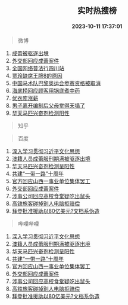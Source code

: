 <div align="center"><h2>实时热搜榜</h2><h4>2023-10-11 17:37:01</h4></div>

> 微博  

1. [成蕾被驱逐出境](https://s.weibo.com/weibo?q=%23%E6%88%90%E8%95%BE%E8%A2%AB%E9%A9%B1%E9%80%90%E5%87%BA%E5%A2%83%23&t=31&band_rank=1&Refer=top)<br />
2. [外交部回应成蕾案件](https://s.weibo.com/weibo?q=%23%E5%A4%96%E4%BA%A4%E9%83%A8%E5%9B%9E%E5%BA%94%E6%88%90%E8%95%BE%E6%A1%88%E4%BB%B6%23&t=31&band_rank=2&Refer=top)<br />
3. [全国网络普法行四川站](https://s.weibo.com/weibo?q=%23%E5%85%A8%E5%9B%BD%E7%BD%91%E7%BB%9C%E6%99%AE%E6%B3%95%E8%A1%8C%E5%9B%9B%E5%B7%9D%E7%AB%99%23&t=31&band_rank=3&Refer=top)<br />
4. [贾玲缺席王牌8的原因](https://s.weibo.com/weibo?q=%23%E8%B4%BE%E7%8E%B2%E7%BC%BA%E5%B8%AD%E7%8E%8B%E7%89%8C8%E7%9A%84%E5%8E%9F%E5%9B%A0%23&t=31&band_rank=4&Refer=top)<br />
5. [中国马术队巴黎奥运会参赛资格被取消](https://s.weibo.com/weibo?q=%23%E4%B8%AD%E5%9B%BD%E9%A9%AC%E6%9C%AF%E9%98%9F%E5%B7%B4%E9%BB%8E%E5%A5%A5%E8%BF%90%E4%BC%9A%E5%8F%82%E8%B5%9B%E8%B5%84%E6%A0%BC%E8%A2%AB%E5%8F%96%E6%B6%88%23&t=31&band_rank=5&Refer=top)<br />
6. [海底捞回应顾客用锅底煮中药](https://s.weibo.com/weibo?q=%23%E6%B5%B7%E5%BA%95%E6%8D%9E%E5%9B%9E%E5%BA%94%E9%A1%BE%E5%AE%A2%E7%94%A8%E9%94%85%E5%BA%95%E7%85%AE%E4%B8%AD%E8%8D%AF%23&t=31&band_rank=6&Refer=top)<br />
7. [优衣库涨薪](https://s.weibo.com/weibo?q=%23%E4%BC%98%E8%A1%A3%E5%BA%93%E6%B6%A8%E8%96%AA%23&t=31&band_rank=7&Refer=top)<br />
8. [男子离开编制后父母觉得天塌了](https://s.weibo.com/weibo?q=%23%E7%94%B7%E5%AD%90%E7%A6%BB%E5%BC%80%E7%BC%96%E5%88%B6%E5%90%8E%E7%88%B6%E6%AF%8D%E8%A7%89%E5%BE%97%E5%A4%A9%E5%A1%8C%E4%BA%86%23&t=31&band_rank=8&Refer=top)<br />
9. [华天马匹兴奋剂检测阳性](https://s.weibo.com/weibo?q=%23%E5%8D%8E%E5%A4%A9%E9%A9%AC%E5%8C%B9%E5%85%B4%E5%A5%8B%E5%89%82%E6%A3%80%E6%B5%8B%E9%98%B3%E6%80%A7%23&t=31&band_rank=9&Refer=top)<br />

> 知乎  


> 百度  

1. [深入学习贯彻习近平文化思想](https://www.baidu.com/s?wd=%E6%B7%B1%E5%85%A5%E5%AD%A6%E4%B9%A0%E8%B4%AF%E5%BD%BB%E4%B9%A0%E8%BF%91%E5%B9%B3%E6%96%87%E5%8C%96%E6%80%9D%E6%83%B3&sa=fyb_news&rsv_dl=fyb_news)<br />
2. [澳籍人员成蕾服刑期满被驱逐出境](https://www.baidu.com/s?wd=%E6%BE%B3%E7%B1%8D%E4%BA%BA%E5%91%98%E6%88%90%E8%95%BE%E6%9C%8D%E5%88%91%E6%9C%9F%E6%BB%A1%E8%A2%AB%E9%A9%B1%E9%80%90%E5%87%BA%E5%A2%83&sa=fyb_news&rsv_dl=fyb_news)<br />
3. [华天马匹兴奋剂检测呈阳性](https://www.baidu.com/s?wd=%E5%8D%8E%E5%A4%A9%E9%A9%AC%E5%8C%B9%E5%85%B4%E5%A5%8B%E5%89%82%E6%A3%80%E6%B5%8B%E5%91%88%E9%98%B3%E6%80%A7&sa=fyb_news&rsv_dl=fyb_news)<br />
4. [共建“一带一路”十周年](https://www.baidu.com/s?wd=%E5%85%B1%E5%BB%BA%E2%80%9C%E4%B8%80%E5%B8%A6%E4%B8%80%E8%B7%AF%E2%80%9D%E5%8D%81%E5%91%A8%E5%B9%B4&sa=fyb_news&rsv_dl=fyb_news)<br />
5. [官方回应山西一事业单位集体罢工](https://www.baidu.com/s?wd=%E5%AE%98%E6%96%B9%E5%9B%9E%E5%BA%94%E5%B1%B1%E8%A5%BF%E4%B8%80%E4%BA%8B%E4%B8%9A%E5%8D%95%E4%BD%8D%E9%9B%86%E4%BD%93%E7%BD%A2%E5%B7%A5&sa=fyb_news&rsv_dl=fyb_news)<br />
6. [外交部回应成蕾案件](https://www.baidu.com/s?wd=%E5%A4%96%E4%BA%A4%E9%83%A8%E5%9B%9E%E5%BA%94%E6%88%90%E8%95%BE%E6%A1%88%E4%BB%B6&sa=fyb_news&rsv_dl=fyb_news)<br />
7. [涉事公司回应高校食堂疑吃出鼠头](https://www.baidu.com/s?wd=%E6%B6%89%E4%BA%8B%E5%85%AC%E5%8F%B8%E5%9B%9E%E5%BA%94%E9%AB%98%E6%A0%A1%E9%A3%9F%E5%A0%82%E7%96%91%E5%90%83%E5%87%BA%E9%BC%A0%E5%A4%B4&sa=fyb_news&rsv_dl=fyb_news)<br />
8. [高铁旅客碰掉别人电脑拒赔偿](https://www.baidu.com/s?wd=%E9%AB%98%E9%93%81%E6%97%85%E5%AE%A2%E7%A2%B0%E6%8E%89%E5%88%AB%E4%BA%BA%E7%94%B5%E8%84%91%E6%8B%92%E8%B5%94%E5%81%BF&sa=fyb_news&rsv_dl=fyb_news)<br />
9. [拜登批准援助以80亿美元?文档系伪造](https://www.baidu.com/s?wd=%E6%8B%9C%E7%99%BB%E6%89%B9%E5%87%86%E6%8F%B4%E5%8A%A9%E4%BB%A580%E4%BA%BF%E7%BE%8E%E5%85%83%3F%E6%96%87%E6%A1%A3%E7%B3%BB%E4%BC%AA%E9%80%A0&sa=fyb_news&rsv_dl=fyb_news)<br />

> 哔哩哔哩  

1. [深入学习贯彻习近平文化思想](https://www.baidu.com/s?wd=%E6%B7%B1%E5%85%A5%E5%AD%A6%E4%B9%A0%E8%B4%AF%E5%BD%BB%E4%B9%A0%E8%BF%91%E5%B9%B3%E6%96%87%E5%8C%96%E6%80%9D%E6%83%B3&sa=fyb_news&rsv_dl=fyb_news)<br />
2. [澳籍人员成蕾服刑期满被驱逐出境](https://www.baidu.com/s?wd=%E6%BE%B3%E7%B1%8D%E4%BA%BA%E5%91%98%E6%88%90%E8%95%BE%E6%9C%8D%E5%88%91%E6%9C%9F%E6%BB%A1%E8%A2%AB%E9%A9%B1%E9%80%90%E5%87%BA%E5%A2%83&sa=fyb_news&rsv_dl=fyb_news)<br />
3. [华天马匹兴奋剂检测呈阳性](https://www.baidu.com/s?wd=%E5%8D%8E%E5%A4%A9%E9%A9%AC%E5%8C%B9%E5%85%B4%E5%A5%8B%E5%89%82%E6%A3%80%E6%B5%8B%E5%91%88%E9%98%B3%E6%80%A7&sa=fyb_news&rsv_dl=fyb_news)<br />
4. [共建“一带一路”十周年](https://www.baidu.com/s?wd=%E5%85%B1%E5%BB%BA%E2%80%9C%E4%B8%80%E5%B8%A6%E4%B8%80%E8%B7%AF%E2%80%9D%E5%8D%81%E5%91%A8%E5%B9%B4&sa=fyb_news&rsv_dl=fyb_news)<br />
5. [官方回应山西一事业单位集体罢工](https://www.baidu.com/s?wd=%E5%AE%98%E6%96%B9%E5%9B%9E%E5%BA%94%E5%B1%B1%E8%A5%BF%E4%B8%80%E4%BA%8B%E4%B8%9A%E5%8D%95%E4%BD%8D%E9%9B%86%E4%BD%93%E7%BD%A2%E5%B7%A5&sa=fyb_news&rsv_dl=fyb_news)<br />
6. [外交部回应成蕾案件](https://www.baidu.com/s?wd=%E5%A4%96%E4%BA%A4%E9%83%A8%E5%9B%9E%E5%BA%94%E6%88%90%E8%95%BE%E6%A1%88%E4%BB%B6&sa=fyb_news&rsv_dl=fyb_news)<br />
7. [涉事公司回应高校食堂疑吃出鼠头](https://www.baidu.com/s?wd=%E6%B6%89%E4%BA%8B%E5%85%AC%E5%8F%B8%E5%9B%9E%E5%BA%94%E9%AB%98%E6%A0%A1%E9%A3%9F%E5%A0%82%E7%96%91%E5%90%83%E5%87%BA%E9%BC%A0%E5%A4%B4&sa=fyb_news&rsv_dl=fyb_news)<br />
8. [高铁旅客碰掉别人电脑拒赔偿](https://www.baidu.com/s?wd=%E9%AB%98%E9%93%81%E6%97%85%E5%AE%A2%E7%A2%B0%E6%8E%89%E5%88%AB%E4%BA%BA%E7%94%B5%E8%84%91%E6%8B%92%E8%B5%94%E5%81%BF&sa=fyb_news&rsv_dl=fyb_news)<br />
9. [拜登批准援助以80亿美元?文档系伪造](https://www.baidu.com/s?wd=%E6%8B%9C%E7%99%BB%E6%89%B9%E5%87%86%E6%8F%B4%E5%8A%A9%E4%BB%A580%E4%BA%BF%E7%BE%8E%E5%85%83%3F%E6%96%87%E6%A1%A3%E7%B3%BB%E4%BC%AA%E9%80%A0&sa=fyb_news&rsv_dl=fyb_news)<br />

